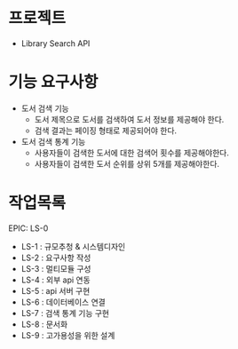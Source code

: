 # 프로젝트

- Library Search API

# 기능 요구사항
- 도서 검색 기능
  - 도서 제목으로 도서를 검색하여 도서 정보를 제공해야 한다.
  - 검색 결과는 페이징 형태로 제공되어야 한다.
- 도서 검색 통계 기능
  - 사용자들이 검색한 도서에 대한 검색어 횟수를 제공해야한다.
  - 사용자들이 검색한 도서 순위를 상위 5개를 제공해야한다.

# 작업목록

EPIC: LS-0
- LS-1 : 규모추청 & 시스템디자인
- LS-2 : 요구사항 작성
- LS-3 : 멀티모듈 구성
- LS-4 : 외부 api 연동
- LS-5 : api 서버 구현
- LS-6 : 데이터베이스 연결
- LS-7 : 검색 통계 기능 구현
- LS-8 : 문서화 
- LS-9 : 고가용성을 위한 설계